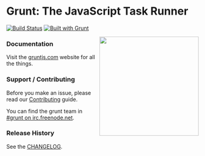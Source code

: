 # Grunt: The JavaScript Task Runner

[![Build Status](https://secure.travis-ci.org/gruntjs/grunt.png?branch=master)](http://travis-ci.org/gruntjs/grunt)
[![Built with Grunt](https://cdn.gruntjs.com/builtwith.png)](http://gruntjs.com/)

<img align="right" height="260" src="http://gruntjs.com/img/grunt-logo-no-wordmark.svg">


### Documentation

Visit the [gruntjs.com](http://gruntjs.com/) website for all the things.

### Support / Contributing
Before you make an issue, please read our [Contributing](http://gruntjs.com/contributing) guide.

You can find the grunt team in [#grunt on irc.freenode.net](http://webchat.freenode.net/?channels=grunt).

### Release History
See the [CHANGELOG](CHANGELOG).
